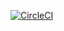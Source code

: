 [![CircleCI](https://circleci.com/gh/blazej-bryla/todo-list-api/tree/master.svg?style=svg)](https://circleci.com/gh/blazej-bryla/todo-list-api/tree/master)
